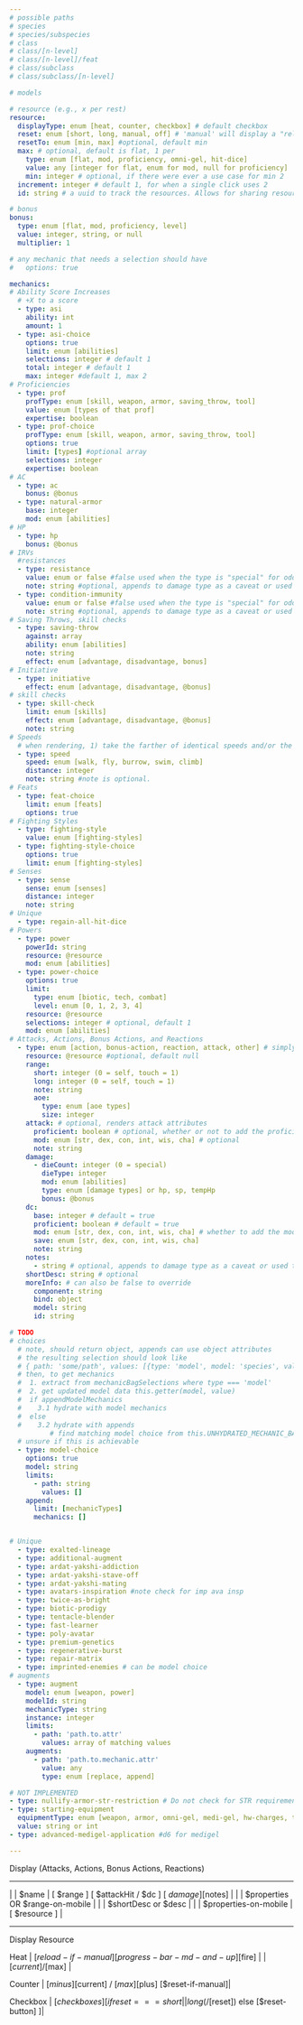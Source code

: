 ```yaml
---
# possible paths
# species
# species/subspecies
# class
# class/[n-level]
# class/[n-level]/feat
# class/subclass
# class/subclass/[n-level]

# models

# resource (e.g., x per rest)
resource:
  displayType: enum [heat, counter, checkbox] # default checkbox
  reset: enum [short, long, manual, off] # 'manual' will display a "reload" button, default long, "off" will have no toggles
  resetTo: enum [min, max] #optional, default min
  max: # optional, default is flat, 1 per
    type: enum [flat, mod, proficiency, omni-gel, hit-dice]
    value: any [integer for flat, enum for mod, null for proficiency]
    min: integer # optional, if there were ever a use case for min 2
  increment: integer # default 1, for when a single click uses 2
  id: string # a uuid to track the resources. Allows for sharing resources

# bonus
bonus:
  type: enum [flat, mod, proficiency, level]
  value: integer, string, or null
  multiplier: 1

# any mechanic that needs a selection should have
#   options: true

mechanics:
# Ability Score Increases
  # +X to a score
  - type: asi
    ability: int
    amount: 1
  - type: asi-choice
    options: true
    limit: enum [abilities]
    selections: integer # default 1
    total: integer # default 1
    max: integer #default 1, max 2
# Proficiencies
  - type: prof
    profType: enum [skill, weapon, armor, saving_throw, tool]
    value: enum [types of that prof]
    expertise: boolean
  - type: prof-choice
    profType: enum [skill, weapon, armor, saving_throw, tool]
    options: true
    limit: [types] #optional array
    selections: integer
    expertise: boolean
# AC
  - type: ac
    bonus: @bonus
  - type: natural-armor
    base: integer
    mod: enum [abilities]
# HP
  - type: hp
    bonus: @bonus
# IRVs
  #resistances
  - type: resistance
    value: enum or false #false used when the type is "special" for oddballs like "falling damage"
    note: string #optional, appends to damage type as a caveat or used to display text for special damage types
  - type: condition-immunity
    value: enum or false #false used when the type is "special" for oddballs like "falling damage"
    note: string #optional, appends to damage type as a caveat or used to display text for special damage types
# Saving Throws, skill checks
  - type: saving-throw
    against: array
    ability: enum [abilities]
    note: string
    effect: enum [advantage, disadvantage, bonus]
# Initiative
  - type: initiative
    effect: enum [advantage, disadvantage, @bonus]
# skill checks
  - type: skill-check
    limit: enum [skills]
    effect: enum [advantage, disadvantage, @bonus]
    note: string
# Speeds
  # when rendering, 1) take the farther of identical speeds and/or the one without a note
  - type: speed
    speed: enum [walk, fly, burrow, swim, climb]
    distance: integer
    note: string #note is optional.
# Feats
  - type: feat-choice
    limit: enum [feats]
    options: true
# Fighting Styles
  - type: fighting-style
    value: enum [fighting-styles]
  - type: fighting-style-choice
    options: true
    limit: enum [fighting-styles]
# Senses
  - type: sense
    sense: enum [senses]
    distance: integer
    note: string
# Unique
  - type: regain-all-hit-dice
# Powers
  - type: power
    powerId: string
    resource: @resource
    mod: enum [abilities]
  - type: power-choice
    options: true
    limit:
      type: enum [biotic, tech, combat]
      level: enum [0, 1, 2, 3, 4]
    resource: @resource
    selections: integer # optional, default 1
    mod: enum [abilities]
# Attacks, Actions, Bonus Actions, and Reactions
  - type: enum [action, bonus-action, reaction, attack, other] # simply indicates where to render on the character sheet
    resource: @resource #optional, default null
    range:
      short: integer (0 = self, touch = 1)
      long: integer (0 = self, touch = 1)
      note: string
      aoe:
        type: enum [aoe types]
        size: integer
    attack: # optional, renders attack attributes
      proficient: boolean # optional, whether or not to add the proficiency bonus to attack, damage, etc
      mod: enum [str, dex, con, int, wis, cha] # optional
      note: string
    damage:
      - dieCount: integer (0 = special)
        dieType: integer
        mod: enum [abilities]
        type: enum [damage types] or hp, sp, tempHp
        bonus: @bonus
    dc:
      base: integer # default = true
      proficient: boolean # default = true
      mod: enum [str, dex, con, int, wis, cha] # whether to add the mod to the dc
      save: enum [str, dex, con, int, wis, cha]
      note: string
    notes:
      - string # optional, appends to damage type as a caveat or used to display text for special damage types
    shortDesc: string # optional
    moreInfo: # can also be false to override
      component: string
      bind: object
      model: string
      id: string

# TODO
# choices
  # note, should return object, appends can use object attributes
  # the resulting selection should look like
  # { path: 'some/path', values: [{type: 'model', model: 'species', value: 'selectedValue', appendModelMechanics, appendId] }
  # then, to get mechanics
  #  1. extract from mechanicBagSelections where type === 'model'
  #  2. get updated model data this.getter(model, value)
  #  if appendModelMechanics
  #    3.1 hydrate with model mechanics
  #  else
  #    3.2 hydrate with appends
          # find matching model choice from this.UNHYDRATED_MECHANIC_BAG.filter(i => type = 'model-choice' && appendId)
  # unsure if this is achievable
  - type: model-choice
    options: true
    model: string
    limits:
      - path: string
        values: []
    append:
      limit: [mechanicTypes]
      mechanics: []


# Unique
  - type: exalted-lineage
  - type: additional-augment
  - type: ardat-yakshi-addiction
  - type: ardat-yakshi-stave-off
  - type: ardat-yakshi-mating
  - type: avatars-inspiration #note check for imp ava insp
  - type: twice-as-bright
  - type: biotic-prodigy
  - type: tentacle-blender
  - type: fast-learner
  - type: poly-avatar
  - type: premium-genetics
  - type: regenerative-burst
  - type: repair-matrix
  - type: imprinted-enemies # can be model choice
# augments
  - type: augment
    model: enum [weapon, power]
    modelId: string
    mechanicType: string
    instance: integer
    limits:
      - path: 'path.to.attr'
        values: array of matching values
    augments:
      - path: 'path.to.mechanic.attr'
        value: any
        type: enum [replace, append]

# NOT IMPLEMENTED
- type: nullify-armor-str-restriction # Do not check for STR requirements of armor (to reduce speed by 10)
- type: starting-equipment
  equipmentType: enum [weapon, armor, omni-gel, medi-gel, hw-charges, tool]
  value: string or int
- type: advanced-medigel-application #d6 for medigel

---
```



Display (Attacks, Actions, Bonus Actions, Reactions)
______________________________________________________________________________________
| | $name |           [ $range ]  [ $attackHit / $dc ]         [ $damage ]  [$notes] |
| | $properties OR $range-on-mobile |
| | $shortDesc or $desc |
| | $properties-on-mobile |                                            [ $resource ] |
______________________________________________________________________________________

Display Resource

Heat
| [$reload-if-manual] [progress-bar-md-and-up] [$fire] |
|                     [$current] / [$max]              |

Counter
| [$minus] [$current] / [$max] [$plus] [$reset-if-manual]|

Checkbox
| [$checkboxes] [if reset === short || long ( / [$reset]) else [$reset-button] ]|
